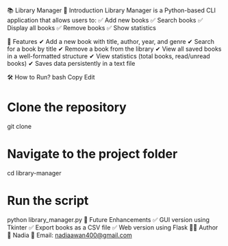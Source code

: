 📚 Library Manager
🚀 Introduction
Library Manager is a Python-based CLI application that allows users to:
✅ Add new books
✅ Search books
✅ Display all books
✅ Remove books
✅ Show statistics

📂 Features
✔ Add a new book with title, author, year, and genre
✔ Search for a book by title
✔ Remove a book from the library
✔ View all saved books in a well-formatted structure
✔ View statistics (total books, read/unread books)
✔ Saves data persistently in a text file

🛠 How to Run?
bash
Copy
Edit
# Clone the repository
git clone <repository-url>

# Navigate to the project folder
cd library-manager

# Run the script
python library_manager.py
🔧 Future Enhancements
✅ GUI version using Tkinter
✅ Export books as a CSV file
✅ Web version using Flask
👨‍💻 Author
📌 Nadia
📧 Email: nadiaawan400@gmail.com

